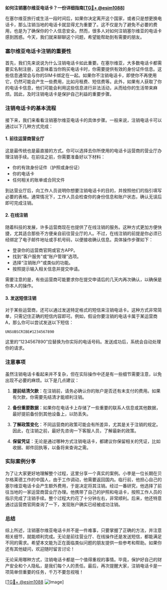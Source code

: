 **如何注销塞尔维亚电话卡？一份详细指南[[TG💪+ @esim1088](https://t.me/s/esim1088)]**

在塞尔维亚旅行或生活一段时间后，如果你决定离开这个国家，或者只是想更换电话卡，那么注销当地的电话卡就显得尤为重要了。这不仅是为了避免不必要的费用，也是为了确保你的个人信息安全。然而，很多人对如何注销塞尔维亚的电话卡感到困惑。今天，我们就来聊聊这个问题，希望能帮助到有需要的朋友。

### 塞尔维亚电话卡注销的重要性

首先，我们先来说说为什么注销电话卡如此重要。在塞尔维亚，大多数电话卡都需要实名制注册，这意味着当你购买电话卡时，你需要提供有效的身份证件信息。这些信息通常会与你的SIM卡绑定在一起。如果你不注销电话卡，即使你不再使用它，仍然可能会产生一些费用，比如月租费、短信费等。此外，如果有人获取了你的电话卡信息，他们可能会利用这些信息进行非法活动，从而给你的生活带来麻烦。因此，及时注销电话卡是保护自己利益的重要步骤。

### 注销电话卡的基本流程

接下来，我们来看看注销塞尔维亚电话卡的具体步骤。一般来说，注销电话卡可以通过以下几种方式完成：

#### 1. 前往运营商营业厅

这是最传统也是最直接的方式。你可以选择去你所使用的电话卡运营商的营业厅办理注销手续。在前往之前，你需要准备好以下材料：
- 你的有效身份证件（护照或身份证）
- 你的电话卡
- 任何相关的账单或合同文件

到达营业厅后，向工作人员说明你想要注销电话卡的目的，并按照他们的指引填写必要的表格。通常情况下，工作人员会检查你的身份信息和账户状态，确认无误后即可完成注销。

#### 2. 在线注销

随着科技的发展，许多运营商现在也提供了在线注销的服务。这种方式更加方便快捷，尤其适合那些不方便亲自前往营业厅的人。不过，在线注销的前提是你必须已经绑定了电子邮件地址或手机号码，以便接收确认信息。具体操作步骤如下：
- 登录你的运营商官网或官方APP。
- 找到“客户服务”或“账户管理”选项。
- 选择“注销账户”或类似的功能。
- 按照提示输入相关信息并提交申请。

需要注意的是，有些运营商可能要求你在提交申请后的几天内再次确认，以确保是你本人的操作。

#### 3. 发送短信注销

对于某些运营商，还可以通过发送特定格式的短信来注销电话卡。这种方式非常简单，只需记住正确的短信内容即可。例如，假设你要注销的电话卡属于某运营商A，那么你可以尝试发送以下短信：
```
UNSUBSCRIBE#1234567890
```
这里的“1234567890”应替换为你实际的电话号码。发送成功后，系统会自动处理你的请求。

### 注意事项

虽然注销电话卡看起来并不复杂，但在实际操作中还是有一些细节需要注意，以免出现不必要的麻烦。以下是几点建议：

1. **提前结清欠款**：在注销前，请务必确认你的账户是否还有未支付的费用。如果有欠款，你需要先结清才能顺利注销。
   
2. **备份重要数据**：如果你在电话卡上存储了一些重要的联系人信息或其他数据，最好提前备份到其他设备上，以防丢失。

3. **了解政策变化**：不同运营商的政策可能会有所差异，尤其是关于注销的规定。因此，在注销之前，最好先咨询一下客服人员，了解最新的政策。

4. **保留凭证**：无论是通过哪种方式注销电话卡，都建议你保留相关的凭证，比如收据、邮件回执等，以备将来查询之需。

### 实际案例分享

为了让大家更好地理解整个过程，这里分享一个真实的案例。小李是一位长期在贝尔格莱德工作的中国人，由于工作调动，他需要返回国内。临行前，他担心自己的塞尔维亚电话卡会产生额外费用，于是决定将其注销。经过一番研究，他选择了前往当地的一家运营商营业厅办理。他携带了自己的护照和电话卡，按照工作人员的指示完成了注销手续。整个过程大约花了十分钟左右，非常顺利。后来，他还特意通过运营商官网查询了一下，发现账户确实已经被成功注销。

### 总结

综上所述，注销塞尔维亚电话卡并不是一件难事，只要掌握了正确的方法，并注意相关细节，就能顺利完成。无论是前往营业厅、在线操作还是发送短信，都能满足不同的需求。希望本文能为正在面临类似问题的朋友提供一些参考和帮助。如果你还有其他疑问，欢迎随时留言讨论！

无论采用哪种方式，注销电话卡都是一个值得重视的事情。毕竟，保护好自己的财产安全和个人隐私，是我们每个人的责任。最后，再次提醒大家，注销电话卡是一项简单但重要的任务，千万不要忽视哦！

[[TG💪+ @esim1088](https://t.me/s/esim1088) ![Image](https://i.postimg.cc/4NQfJmqS/Snipaste-2025-05-13-00-14-12.png)]